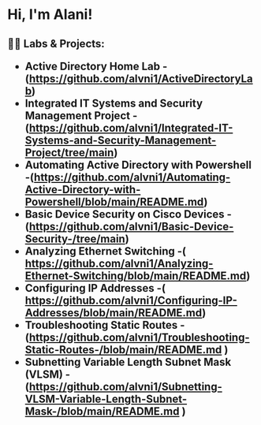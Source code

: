<h1>Hi, I'm Alani! 

<h2>👨‍💻 Labs & Projects:

- <b>Active Directory Home Lab</b>
  -(https://github.com/alvni1/ActiveDirectoryLab)
- <b>Integrated IT Systems and Security Management Project 
  -(https://github.com/alvni1/Integrated-IT-Systems-and-Security-Management-Project/tree/main)
- <b>Automating Active Directory with Powershell</b>
  -(https://github.com/alvni1/Automating-Active-Directory-with-Powershell/blob/main/README.md)
- <b>Basic Device Security on Cisco Devices</b>
   -(https://github.com/alvni1/Basic-Device-Security-/tree/main)
- <b>Analyzing Ethernet Switching</b>
   -( https://github.com/alvni1/Analyzing-Ethernet-Switching/blob/main/README.md)
- <b>Configuring IP Addresses</b>
   -( https://github.com/alvni1/Configuring-IP-Addresses/blob/main/README.md)
- <b>Troubleshooting Static Routes</b>
   -(https://github.com/alvni1/Troubleshooting-Static-Routes-/blob/main/README.md )
- <b>Subnetting Variable Length Subnet Mask (VLSM)</b>
   -(https://github.com/alvni1/Subnetting-VLSM-Variable-Length-Subnet-Mask-/blob/main/README.md )
<!--
**joshmadakor1/joshmadakor1** is a ✨ _special_ ✨ repository because its `README.md` (this file) appears on your GitHub profile
Here are some ideas to get you started:

- 🔭 I’m currently working on ...
- 🌱 I’m currently learning ...
- 👯 I’m looking to collaborate on ...
- 🤔 I’m looking for help with ...
- 💬 Ask me about ...
- 📫 How to reach me: ...
- 😄 Pronouns: ...
- ⚡ Fun fact: ...
-->
